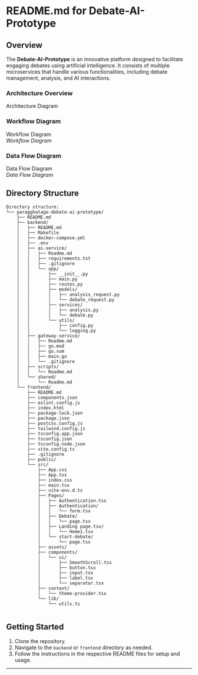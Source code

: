 # README.md for Debate-AI-Prototype

## Overview

The **Debate-AI-Prototype** is an innovative platform designed to facilitate engaging debates using artificial intelligence. It consists of multiple microservices that handle various functionalities, including debate management, analysis, and AI interactions.

### Architecture Overview

Architecture Diagram


### Workflow Diagram

Workflow Diagram  
*Workflow Diagram*

### Data Flow Diagram

Data Flow Diagram  
*Data Flow Diagram*

## Directory Structure

```
Directory structure:
└── paragghatage-debate-ai-prototype/
    ├── README.md
    ├── backend/
    │   ├── README.md
    │   ├── Makefile
    │   ├── docker-compose.yml
    │   ├── .env
    │   ├── ai-service/
    │   │   ├── Readme.md
    │   │   ├── requirements.txt
    │   │   ├── .gitignore
    │   │   └── app/
    │   │       ├── __init__.py
    │   │       ├── main.py
    │   │       ├── routes.py
    │   │       ├── models/
    │   │       │   ├── analysis_request.py
    │   │       │   └── debate_request.py
    │   │       ├── services/
    │   │       │   ├── analysis.py
    │   │       │   └── debate.py
    │   │       └── utils/
    │   │           ├── config.py
    │   │           └── logging.py
    │   ├── gateway-service/
    │   │   ├── Readme.md
    │   │   ├── go.mod
    │   │   ├── go.sum
    │   │   ├── main.go
    │   │   └── .gitignore
    │   ├── scripts/
    │   │   └── Readme.md
    │   └── shared/
    │       └── Readme.md
    └── frontend/
        ├── README.md
        ├── components.json
        ├── eslint.config.js
        ├── index.html
        ├── package-lock.json
        ├── package.json
        ├── postcss.config.js
        ├── tailwind.config.js
        ├── tsconfig.app.json
        ├── tsconfig.json
        ├── tsconfig.node.json
        ├── vite.config.ts
        ├── .gitignore
        ├── public/
        └── src/
            ├── App.css
            ├── App.tsx
            ├── index.css
            ├── main.tsx
            ├── vite-env.d.ts
            ├── Pages/
            │   ├── Authentication.tsx
            │   ├── Authentication/
            │   │   └── form.tsx
            │   ├── Debate/
            │   │   └── page.tsx
            │   ├── Landing page.tsx/
            │   │   └── Home1.tsx
            │   └── start-debate/
            │       └── page.tsx
            ├── assets/
            ├── components/
            │   └── ui/
            │       ├── SmoothScroll.tsx
            │       ├── button.tsx
            │       ├── input.tsx
            │       ├── label.tsx
            │       └── separator.tsx
            ├── context/
            │   └── theme-provider.tsx
            └── lib/
                └── utils.ts


```

## Getting Started

1. Clone the repository.
2. Navigate to the `backend` or `frontend` directory as needed.
3. Follow the instructions in the respective README files for setup and usage.

---